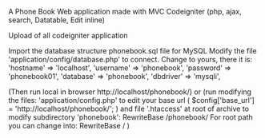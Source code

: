 A Phone Book Web application made with MVC Codeigniter (php, ajax, search, Datatable, Edit inline)

Upload of all codeigniter application 

Import the database structure phonebook.sql file for MySQL
Modify the file 'application/config/database.php' to connect.
    Change to yours, there it is:
    'hostname' => 'localhost',
	'username' => 'phonebook',
	'password' => 'phonebook01',
	'database' => 'phonebook',
	'dbdriver' => 'mysqli',

(Then run local in browser http://localhost/phonebook/)
or 
(run modifying the files: 
    'application/config.php' to edit your base url ( $config['base_url'] = 'http://localhost/phonebook/'; )
    and file '.htaccess' at root of archive to modify subdirectory 'phonebook':
    RewriteBase /phonebook/
     For root path you can change into: 
    RewriteBase / 
    )
 
 
